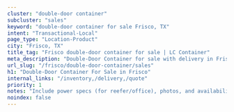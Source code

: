 ```yaml
---
cluster: "double-door container"
subcluster: "sales"
keyword: "double-door container for sale Frisco, TX"
intent: "Transactional-Local"
page_type: "Location-Product"
city: "Frisco, TX"
title_tag: "Frisco double-door container for sale | LC Container"
meta_description: "Double-Door Container for sale with delivery in Frisco, TX. LC Container — local Since 2003. Get pricing today."
url_slug: "/frisco/double-door-container/sales"
h1: "Double-Door Container For Sale in Frisco"
internal_links: "/inventory,/delivery,/quote"
priority: 1
notes: "Include power specs (for reefer/office), photos, and availability."
noindex: false
---
```


<!-- TODO: Add unique city/inventory copy, images, and internal links here. -->
